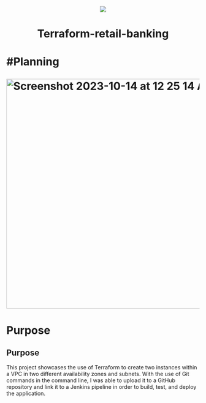 <p align="center">
<img src="https://github.com/kura-labs-org/kuralabs_deployment_1/blob/main/Kuralogo.png">
</p>
<h1 align="center">Terraform-retail-banking<h1> 

#Planning

<img width="600" alt="Screenshot 2023-10-14 at 12 25 14 AM" src="https://github.com/Jmo-101/tf_bank/assets/138607757/64f1182f-e76c-48d9-ba5d-edaa62e1cdb1">

# Purpose

## Purpose
This project showcases the use of Terraform to create two instances within a VPC in two different availability zones and subnets. With the use of Git commands in the command line, I was able to upload it to a GitHub repository and link it to a Jenkins pipeline in order to build, test, and deploy the application.
